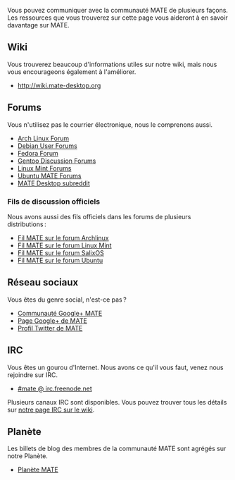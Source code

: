 <!--
.. link:
.. description:
.. tags: Forums,Wiki,IRC,Planet
.. date: 2011-12-05 07:14:07
.. title: Communauté
.. slug: community
-->

Vous pouvez communiquer avec la communauté MATE de plusieurs façons. Les
ressources que vous trouverez sur cette page vous aideront à en savoir
davantage sur MATE.

## Wiki

Vous trouverez beaucoup d'informations utiles sur notre wiki, mais nous vous
encourageons également à l'améliorer.

  * <http://wiki.mate-desktop.org>

## Forums

Vous n'utilisez pas le courrier électronique, nous le comprenons aussi.

  * [Arch Linux Forum](https://bbs.archlinux.org/)
  * [Debian User Forums](http://forums.debian.net/)
  * [Fedora Forum](http://fedoraforum.org/)
  * [Gentoo Discussion Forums](https://forums.gentoo.org/)
  * [Linux Mint Forums](http://forums.linuxmint.com/)
  * [Ubuntu MATE Forums](https://ubuntu-mate.community)
  * [MATE Desktop subreddit](https://www.reddit.com/r/MATEDesktop)
  
### Fils de discussion officiels

Nous avons aussi des fils officiels dans les forums de plusieurs
distributions :

  * [Fil MATE sur le forum Archlinux](https://bbs.archlinux.org/viewtopic.php?id=121162&p=1)
  * [Fil MATE sur le forum Linux Mint](http://forums.linuxmint.com/viewtopic.php?t=86481)
  * [Fil MATE sur le forum SalixOS](http://www.salixos.org/forum/viewtopic.php?f=17&t=3371)
  * [Fil MATE sur le forum Ubuntu](http://ubuntuforums.org/showthread.php?p=11333073)

## Réseau sociaux

Vous êtes du genre social, n'est-ce pas ?

  * [Communauté Google+ MATE](https://plus.google.com/u/0/communities/103904770310171205536)
  * [Page Google+ de MATE](https://plus.google.com/105251070079435964338/)
  * [Profil Twitter de MATE](https://twitter.com/mate_desktop) 

## IRC

Vous êtes un gourou d'Internet. Nous avons ce qu'il vous faut, venez nous 
rejoindre sur IRC.

  * [#mate @ irc.freenode.net](https://webchat.freenode.net/?channels=#mate)

Plusieurs canaux IRC sont disponibles. Vous pouvez trouver tous les détails
sur [notre page IRC sur le wiki](http://wiki.mate-desktop.org/irc).

## Planète

Les billets de blog des membres de la communauté MATE sont agrégés sur
notre Planète.

  * [Planète MATE](http://planet.mate-desktop.org)

